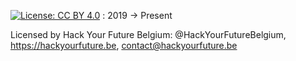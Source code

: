 [![License: CC BY 4.0](https://licensebuttons.net/l/by/4.0/80x15.png)](https://creativecommons.org/licenses/by/4.0/) :  2019 -> Present

Licensed by Hack Your Future Belgium: @HackYourFutureBelgium, https://hackyourfuture.be, contact@hackyourfuture.be

